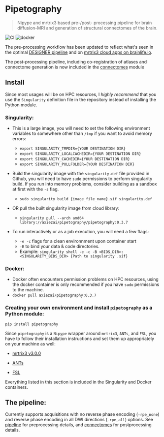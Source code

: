 # Pipetography
> Nipype and mrtrix3 based pre-/post- processing pipeline for brain diffusion-MRI and generation of structural connectomes of the brain.


![CI](https://github.com/axiezai/pipetography/workflows/CI/badge.svg)
![docker](https://img.shields.io/docker/v/axiezai/pipetography)

The pre-processing workflow has been updated to reflect what's seen in the optimal [DESIGNER pipeline](http://www.sciencedirect.com/science/article/pii/S1053811918306827) and on [mrtrix3 cloud apps on brainlife.io](https://brainlife.io). 

The post-processing pipeline, including co-registration of atlases and connectome generation is now included in the [connectomes](https://axiezai.github.io/pipetography/connectomes.html) module

## Install

Since most usages will be on HPC resources, I <em>highly recommend</em> that you use the `Singularity` definition file in the repository instead of installing the Python module.

### Singularity:
 
 - This is a large image, you will need to set the following environment variables to somewhere other than `/tmp` if you want to avoid memory errors:
     - `export SINGULARITY_TMPDIR={YOUR DESTINATION DIR}`
     - `export SINGULARITY_LOCALCACHEDIR={YOUR DESTINATION DIR}`
     - `export SINGULARITY_CACHEDIR={YOUR DESTINATION DIR}`
     - `export SINGULARITY_PULLFOLDER={YOUR DESTINATION DIR}`
     
 - Build the singularity image with the `singularity.def` file provided in Github, you will need to have `sudo` permissions to perform singularity build. If you run into memory problems, consider building as a sandbox at first with the `-s` flag. 
     - `sudo singularity build {image_file_name}.sif singularity.def`
     
 - OR pull the built singularity image from cloud library:
    - `singularity pull --arch amd64 library://axiezai/pipetography/pipetography:0.3.7`
 
 - To run interactively or as a job execution, you will need a few flags:
     - `-e -c` flags for a clean environnment upon container start
     - `-B` to bind your data & code directories.
     - Example: `singularity shell -e -c -B <BIDS_DIR>:<SINGULARITY_BIDS_DIR> {Path to singularity .sif}`

### Docker:

 - Docker often encounters permission problems on HPC resources, using the docker container is only recommended if you have `sudo` permissions to the machine. 
 - `docker pull axiezai/pipetography:0.3.7`

### Creating your own environment and install `pipetography` as a Python module:

`pip install pipetography`

Since `pipetography` is a `Nipype` wrapper around `mrtrix3`, `ANTs`, and `FSL`, you have to follow their installation instructions and set them up appropriately on your machine as well:    
 - [mrtrix3 v3.0.0](https://mrtrix.readthedocs.io/en/latest/installation/before_install.html)
 
 - [ANTs](https://github.com/ANTsX/ANTs/wiki/Compiling-ANTs-on-Linux-and-Mac-OS)
     
 - [FSL](https://fsl.fmrib.ox.ac.uk/fsl/fslwiki/FslInstallation)
  
Everything listed in this section is included in the Singularity and Docker containers.

## The pipeline:

Currently supports acquisitions with no reverse phase encoding (`-rpe_none`)  and reverse phase encoding in all DWI directions (`-rpe_all`) options. See [pipeline](https://axiezai.github.io/pipetography/pipeline.html) for preprocessing details, and [connectomes](https://axiezai.github.io/pipetography/connectomes.html) for postprocessing details.
